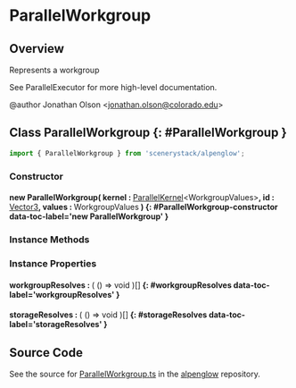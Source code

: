 # ParallelWorkgroup

## Overview

Represents a workgroup

See ParallelExecutor for more high-level documentation.

@author Jonathan Olson &lt;jonathan.olson@colorado.edu&gt;

## Class ParallelWorkgroup {: #ParallelWorkgroup }


```js
import { ParallelWorkgroup } from 'scenerystack/alpenglow';
```
### Constructor

#### new ParallelWorkgroup( kernel : <span style="font-weight: 400;">[ParallelKernel](../alpenglow/ParallelKernel.md)&lt;WorkgroupValues&gt;</span>, id : <span style="font-weight: 400;">[Vector3](../dot/Vector3.md)</span>, values : <span style="font-weight: 400;">WorkgroupValues</span> ) {: #ParallelWorkgroup-constructor data-toc-label='new ParallelWorkgroup' }

### Instance Methods



### Instance Properties

#### workgroupResolves : <span style="font-weight: 400;">( () =&gt; <span style="color: hsla(calc(var(--md-hue) + 180deg),80%,40%,1);">void</span> )[]</span> {: #workgroupResolves data-toc-label='workgroupResolves' }

#### storageResolves : <span style="font-weight: 400;">( () =&gt; <span style="color: hsla(calc(var(--md-hue) + 180deg),80%,40%,1);">void</span> )[]</span> {: #storageResolves data-toc-label='storageResolves' }



## Source Code

See the source for [ParallelWorkgroup.ts](https://github.com/phetsims/alpenglow/blob/main/js/parallel/ParallelWorkgroup.ts) in the [alpenglow](https://github.com/phetsims/alpenglow) repository.

